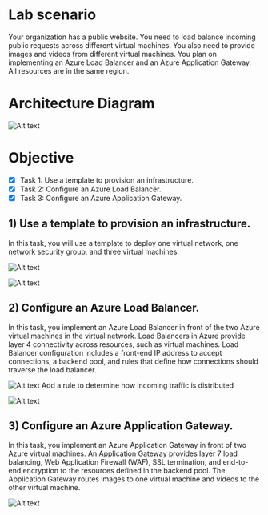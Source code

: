 # Lab scenario

Your organization has a public website. You need to load balance incoming public requests across different virtual machines. You also need to provide images and videos from different virtual machines. You plan on implementing an Azure Load Balancer and an Azure Application Gateway. All resources are in the same region.

# Architecture Diagram
![Alt text]()

# Objective

- [x] Task 1: Use a template to provision an infrastructure.
- [x] Task 2: Configure an Azure Load Balancer.
- [x] Task 3: Configure an Azure Application Gateway.

## 1) Use a template to provision an infrastructure.
 In this task, you will use a template to deploy one virtual network, one network security group, and three virtual machines.


![Alt text]()

![Alt text]()



## 2)  Configure an Azure Load Balancer.
In this task, you implement an Azure Load Balancer in front of the two Azure virtual machines in the virtual network. Load Balancers in Azure provide layer 4 connectivity across resources, such as virtual machines. Load Balancer configuration includes a front-end IP address to accept connections, a backend pool, and rules that define how connections should traverse the load balancer.


![Alt text]()
Add a rule to determine how incoming traffic is distributed

![Alt text]()

## 3) Configure an Azure Application Gateway.
In this task, you implement an Azure Application Gateway in front of two Azure virtual machines. An Application Gateway provides layer 7 load balancing, Web Application Firewall (WAF), SSL termination, and end-to-end encryption to the resources defined in the backend pool. The Application Gateway routes images to one virtual machine and videos to the other virtual machine.

![Alt text]()

